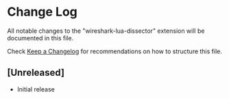 # Change Log

All notable changes to the "wireshark-lua-dissector" extension will be documented in this file.

Check [Keep a Changelog](http://keepachangelog.com/) for recommendations on how to structure this file.

## [Unreleased]

- Initial release